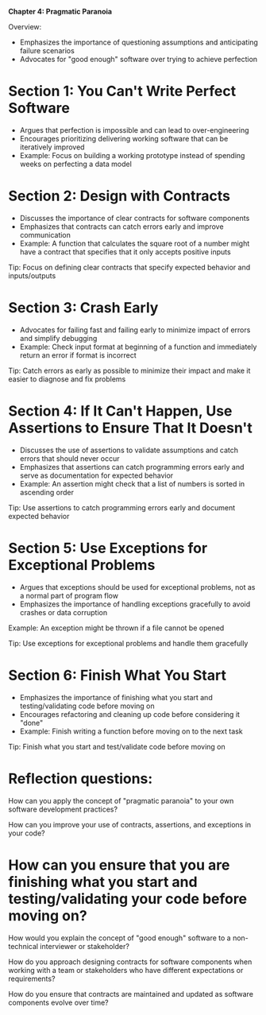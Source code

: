 **Chapter 4: Pragmatic Paranoia**

Overview:

- Emphasizes the importance of questioning assumptions and anticipating failure scenarios
- Advocates for "good enough" software over trying to achieve perfection

# Section 1: You Can't Write Perfect Software

- Argues that perfection is impossible and can lead to over-engineering
- Encourages prioritizing delivering working software that can be iteratively improved
- Example: Focus on building a working prototype instead of spending weeks on perfecting a data model

# Section 2: Design with Contracts

- Discusses the importance of clear contracts for software components
- Emphasizes that contracts can catch errors early and improve communication
- Example: A function that calculates the square root of a number might have a contract that specifies that it only accepts positive inputs

Tip: Focus on defining clear contracts that specify expected behavior and inputs/outputs

# Section 3: Crash Early

- Advocates for failing fast and failing early to minimize impact of errors and simplify debugging
- Example: Check input format at beginning of a function and immediately return an error if format is incorrect

Tip: Catch errors as early as possible to minimize their impact and make it easier to diagnose and fix problems

# Section 4: If It Can't Happen, Use Assertions to Ensure That It Doesn't

- Discusses the use of assertions to validate assumptions and catch errors that should never occur
- Emphasizes that assertions can catch programming errors early and serve as documentation for expected behavior
- Example: An assertion might check that a list of numbers is sorted in ascending order

Tip: Use assertions to catch programming errors early and document expected behavior

# Section 5: Use Exceptions for Exceptional Problems

- Argues that exceptions should be used for exceptional problems, not as a normal part of program flow
- Emphasizes the importance of handling exceptions gracefully to avoid crashes or data corruption

Example: An exception might be thrown if a file cannot be opened

Tip: Use exceptions for exceptional problems and handle them gracefully

# Section 6: Finish What You Start

- Emphasizes the importance of finishing what you start and testing/validating code before moving on
- Encourages refactoring and cleaning up code before considering it "done"
- Example: Finish writing a function before moving on to the next task

Tip: Finish what you start and test/validate code before moving on

#

# Reflection questions:
How can you apply the concept of "pragmatic paranoia" to your own software development practices?

How can you improve your use of contracts, assertions, and exceptions in your code?

How can you ensure that you are finishing what you start and testing/validating your code before moving on?
=======
How would you explain the concept of "good enough" software to a non-technical interviewer or stakeholder?

How do you approach designing contracts for software components when working with a team or stakeholders who have different expectations or requirements?

How do you ensure that contracts are maintained and updated as software components evolve over time?

